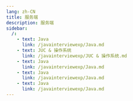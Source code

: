 ```yaml
---
lang: zh-CN
title: 服务端
description: 服务端
sidebar:
  /:
    - text: Java
      link: /javainterviewexp/Java.md
    - text: JUC & 操作系统
      link: /javainterviewexp/JUC & 操作系统.md
    - text: Java
      link: /javainterviewexp/Java.md
    - text: Java
      link: /javainterviewexp/Java.md
    - text: Java
      link: /javainterviewexp/Java.md
---
```

